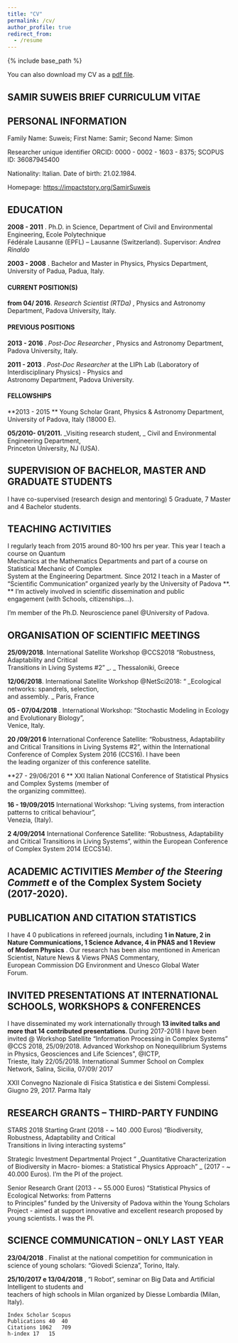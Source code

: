 ```yaml
---
title: "CV"
permalink: /cv/
author_profile: true
redirect_from:
  - /resume
---
```


{% include base_path %}

You can also download my CV as a [pdf file](/files/Suweis_Updated_Very-Short_CV.pdf).

## SAMIR	SUWEIS BRIEF CURRICULUM	VITAE

## PERSONAL	INFORMATION

Family	Name:	Suweis;	First	Name:	Samir;	Second	Name:	Simon

Researcher	unique	identifier ORCID: 	0000 - 0002 - 1603 - 8375;	SCOPUS	ID:	 36087945400	

Nationality:	Italian.	Date	of	birth:	21.02.1984.	

Homepage:	https://impactstory.org/SamirSuweis

## EDUCATION

**2008 - 2011** .	 Ph.D.	 in	 Science,	 Department	 of	 Civil	 and	 Environmental	 Engineering,	 Ecole	 Polytechnique	
Fédérale	Lausanne	(EPFL)	– Lausanne	(Switzerland).	Supervisor:	 _Andrea	Rinaldo_

**2003 - 2008** .	Bachelor	and	Master	in	Physics,	Physics	Department,	University	of	Padua,	Padua,	Italy.

#### CURRENT	POSITION(S)

**from	04/ 2016**. _Research	Scientist	(RTDa)_ ,	Physics	and	Astronomy	Department,	Padova	University,	Italy.	

#### PREVIOUS	POSITIONS

**2013 - 2016** .	 _Post-Doc	Researcher_ ,	Physics	and	Astronomy	Department,	Padova	University,	Italy.	

**2011 - 2013** .	 _Post-Doc	 Researcher_ at	 the	 LIPh	 Lab	 (Laboratory	 of	 Interdisciplinary	 Physics)	- Physics	 and	
Astronomy	Department,	Padova	University.

#### FELLOWSHIPS

**2013 - 2015	** Young		Scholar Grant,	Physics	&	Astronomy	Department,	University	of	Padova,	Italy (18000 E).

**05/2010- 01/2011.** _Visiting	 research	 student,	_ Civil	 and	 Environmental	 Engineering	 Department,	
Princeton			University,	NJ	(USA).

## SUPERVISION	OF	BACHELOR,	MASTER	AND	GRADUATE	STUDENTS

I	have	co-supervised (research	design	and	mentoring) 5	Graduate,	7	Master	and	4	Bachelor	students.

## TEACHING	ACTIVITIES

I	 regularly	 teach	 from	 2015	 around	 80-100	 hrs	 per	 year.	 This	 year	 I	 teach	 a	 course	 on	 Quantum	
Mechanics	 at	 the	 Mathematics	 Departments	 and	 part	 of	 a	 course	 on	 Statistical	 Mechanic	 of	 Complex	
System	 at	 the	 Engineering	 Department.	 Since	 2012	 I	 teach	 in	 a	 Master	 of	“Scientific	 Communication”	
organized	yearly	by	the	University	of	Padova **.	** I’m	actively	involved	in	scientific	dissemination	and	public	
engagement	(with	Schools,	citizenships...).	

I’m	member	of	the	Ph.D.	Neuroscience	panel	@University	of	Padova.

## ORGANISATION	OF	SCIENTIFIC	MEETINGS

**25/09/2018**. International	 Satellite	 Workshop	 @CCS2018 “Robustness,	 Adaptability	 and	 Critical	
Transitions	in	Living	Systems #2” _.	_ Thessaloniki, Greece

**12/06/2018**. International	Satellite	Workshop @NetSci2018:	“ _Ecological	networks:	spandrels,	selection,	
and	assembly.	_ Paris,	France

**05 - 07/04/2018** .	 International	 Workshop:	 “Stochastic	 Modeling	 in	 Ecology	 and	 Evolutionary	 Biology”,	
Venice,	Italy.	

**20 /09/201 6** International	 Conference	 Satellite:	 “Robustness,	 Adaptability	 and	 Critical	 Transitions	 in	
Living	Systems #2”,	within	the	International	Conference	of	Complex	System	2016	(CCS16).	I	have	been	
the	leading	organizer	of	this	conference	satellite.

**27 - 29/06/201 6	** XXI	Italian	National	Conference	of	Statistical	Physics	and	Complex	Systems	(member	of	
the	organizing	committee).

**16 - 19/09/2015** International	Workshop: “Living	systems,	from	interaction	patterns	to	critical	behaviour”,		
Venezia,	(Italy).	


**2 4/09/2014** International	 Conference	 Satellite:	 “Robustness,	 Adaptability	 and	 Critical	 Transitions	 in	
Living	Systems”,	within	the	European	Conference	of	Complex	System	2014	(ECCS14).	

## ACADEMIC	ACTIVITIES	 _Member	of	the	Steering	Commett_ e	of	the	Complex	System	Society	(2017-2020).

## PUBLICATION	AND	CITATION	STATISTICS

I	have	4 0	 publications	in	refereed	journals,	including	 **1	in	Nature,	 2	 in	
Nature	Communications,	1	Science	Advance, 4	in	PNAS and 1	Review	
of	 Modern	 Physics** .	 Our	 research	 has	 been also	 mentioned	 in	
American	 Scientist,	 Nature	 News	 &	 Views	 PNAS	 Commentary,	
European	 Commission	 DG	 Environment	 and	 Unesco	 Global	 Water	
Forum.
## INVITED	PRESENTATIONS	AT	INTERNATIONAL	SCHOOLS,	WORKSHOPS	&	CONFERENCES

I	 have	 disseminated	 my	 work	 internationally	 through	 **13	 invited	talks	and	more	that	14	contributed	
presentations**. During	2017-2018	I	have	been	invited	@
Workshop	Satellite	“Information	Processing	in	Complex	Systems” @CCS 2018,	25/09/2018.
Advanced	 Workshop	 on	 Nonequilibrium	 Systems	 in	 Physics,	 Geosciences	 and	 Life	 Sciences",	@ICTP,	
Trieste,	Italy		22/05/2018.
International	Summer	School	on	Complex	Network, Salina,	Sicilia,	07/09/ 2017	

XXII	Convegno	Nazionale	di	Fisica	Statistica	e	dei Sistemi	Complessi.	Giugno 29,	2017.	Parma	Italy

## RESEARCH	GRANTS	– THIRD-PARTY	FUNDING

STARS	2018	Starting	Grant	(2018 - ~	 140 .000	Euros) “Biodiversity,	Robustness,	Adaptability	and	Critical	
Transitions in	living	interacting	systems”

Strategic	 Investment	 Departmental	 Project	 “ _Quantitative	 Characterization	 of	 Biodiversity	 in	 Macro-
biomes:	a	Statistical	Physics	Approach”	_ (2017	- ~	40.000	Euros).	I’m	the	PI	of	the	project.

Senior	Research	Grant	(2013	- ~	55.000	Euros)	“Statistical	Physics	of	Ecological	Networks:	from	Patterns	
to	Principles”	funded	by	the	University	of	Padova	within	the	Young	Scholars	Project	- aimed	at	support	
innovative	and	excellent	research	proposed	by young	scientists.	I	was	the	PI.

## SCIENCE	COMMUNICATION	– ONLY	LAST	YEAR

**23/04/2018** .	 Finalist	 at	the	 national	 competition	 for	 communication	 in	 science	 of	 young	 scholars:
“Giovedi	Scienza”,	Torino,	Italy.	

**25/10/2017	 e	 13/04/2018** ,	“I Robot”,	seminar	 on Big	 Data	 and	Artificial	 Intelligent	 to	 students	 and	
teachers	of	high	schools	in	Milan organized	by Diesse	Lombardia (Milan,	Italy).

```
Index Scholar Scopus
Publications 40	 40	
Citations 1062	 709	
h-index 17	 15	
```

